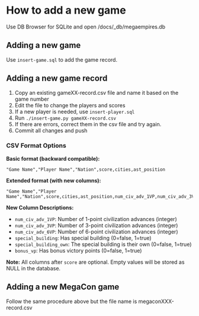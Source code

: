 # How to add a new game

Use DB Browser for SQLite and open /docs/_db/megaempires.db

## Adding a new game

Use `insert-game.sql` to add the game record.

## Adding a new game record

1. Copy an existing gameXX-record.csv file and name it based on the game number
2. Edit the file to change the players and scores
3. If a new player is needed, use `insert-player.sql`
4. Run `./insert-game.py gameXX-record.csv`
5. If there are errors, correct them in the csv file and try again.
6. Commit all changes and push

### CSV Format Options

**Basic format (backward compatible):**
```
"Game Name","Player Name","Nation",score,cities,ast_position
```

**Extended format (with new columns):**
```
"Game Name","Player Name","Nation",score,cities,ast_position,num_civ_adv_1VP,num_civ_adv_3VP,num_civ_adv_6VP,special_building,special_building_own,bonus_vp
```

**New Column Descriptions:**
- `num_civ_adv_1VP`: Number of 1-point civilization advances (integer)
- `num_civ_adv_3VP`: Number of 3-point civilization advances (integer)
- `num_civ_adv_6VP`: Number of 6-point civilization advances (integer)
- `special_building`: Has special building (0=false, 1=true)
- `special_building_own`: The special building is their own (0=false, 1=true)
- `bonus_vp`: Has bonus victory points (0=false, 1=true)

**Note:** All columns after `score` are optional. Empty values will be stored as NULL in the database.

## Adding a new MegaCon game

Follow the same procedure above but the file name is megaconXXX-record.csv

